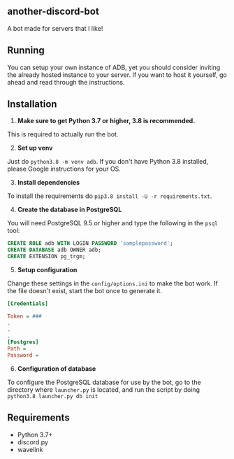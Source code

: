 ## another-discord-bot

A bot made for servers that I like! 

## Running

You can setup your own instance of ADB, yet you should consider inviting the already hosted instance to your server. 
If you want to host it yourself, go ahead and read through the instructions.


## Installation

1. **Make sure to get Python 3.7 or higher, 3.8 is recommended.**

This is required to actually run the bot.

2. **Set up venv**

Just do `python3.8 -m venv adb`. If you don't have Python 3.8 installed, please Google instructions for your OS.

3. **Install dependencies**

To install the requirements do `pip3.8 install -U -r requirements.txt`.


4. **Create the database in PostgreSQL**

You will need PostgreSQL 9.5 or higher and type the following
in the `psql` tool:

```sql
CREATE ROLE adb WITH LOGIN PASSWORD 'samplepassword';
CREATE DATABASE adb OWNER adb;
CREATE EXTENSION pg_trgm;
```

5. **Setup configuration**

Change these settings in the `config/options.ini` to make the bot work. If the file doesn't exist, start the bot once to generate it. 

```ini
[Credentials]

Token = ###
.
.
.
[Postgres]
Path = 
Password = 
```

6. **Configuration of database**

To configure the PostgreSQL database for use by the bot, go to the directory where `launcher.py` is located, and run the script by doing `python3.8 launcher.py db init`

## Requirements

- Python 3.7+
- discord.py
- wavelink

